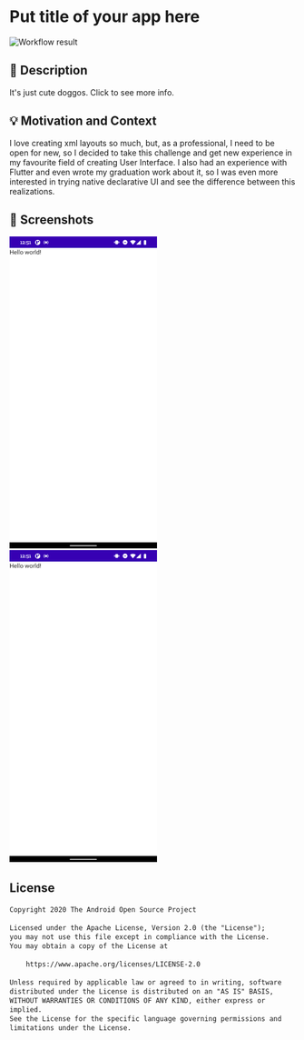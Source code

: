# Put title of your app here

<!--- Replace <OWNER> with your Github Username and <REPOSITORY> with the name of your repository. -->
<!--- You can find both of these in the url bar when you open your repository in github. -->
![Workflow result](https://github.com/Bad-Musician/puppies-challenge/workflows/Check/badge.svg)


## :scroll: Description
It's just cute doggos. Click to see more info.


## :bulb: Motivation and Context
I love creating xml layouts so much, but, as a professional, I need to be open for new,
so I decided to take this challenge and get new experience in my favourite field of
creating User Interface. I also had an experience with Flutter and even wrote my
graduation work about it, so I was even more interested in trying native declarative UI
and see the difference between this realizations.

## :camera_flash: Screenshots
<!-- You can add more screenshots here if you like -->
<img src="/results/screenshot_1.png" width="260">&emsp;<img src="/results/screenshot_2.png" width="260">

## License
```
Copyright 2020 The Android Open Source Project

Licensed under the Apache License, Version 2.0 (the "License");
you may not use this file except in compliance with the License.
You may obtain a copy of the License at

    https://www.apache.org/licenses/LICENSE-2.0

Unless required by applicable law or agreed to in writing, software
distributed under the License is distributed on an "AS IS" BASIS,
WITHOUT WARRANTIES OR CONDITIONS OF ANY KIND, either express or implied.
See the License for the specific language governing permissions and
limitations under the License.
```